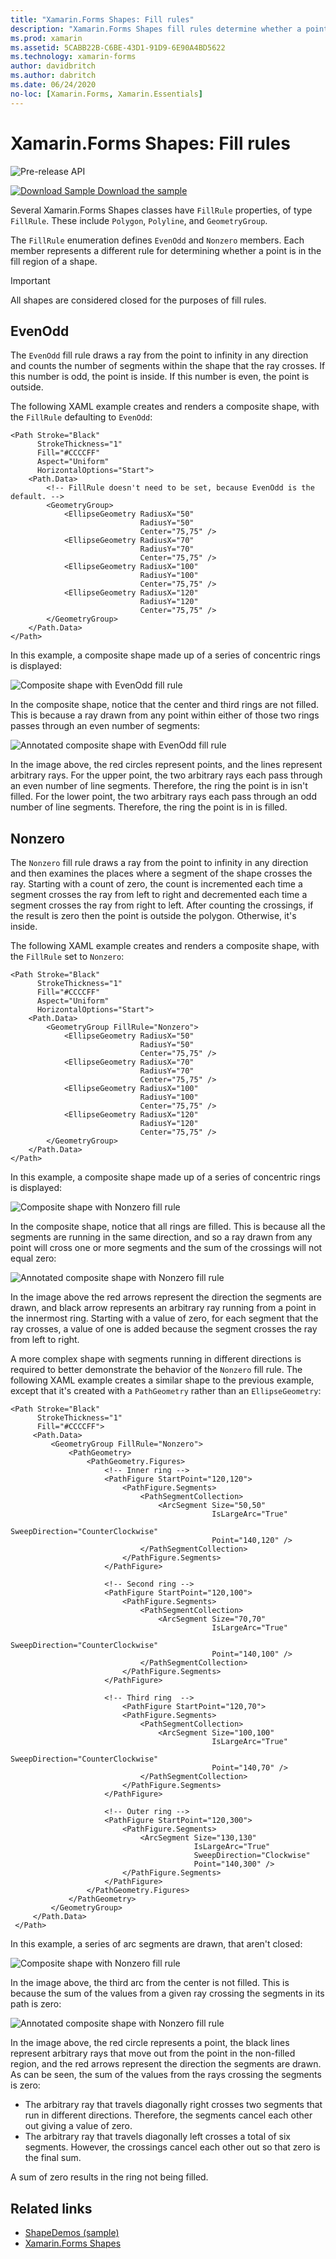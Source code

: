 ```yaml
---
title: "Xamarin.Forms Shapes: Fill rules"
description: "Xamarin.Forms Shapes fill rules determine whether a point is in the fill region of a shape."
ms.prod: xamarin
ms.assetid: 5CABB22B-C6BE-43D1-91D9-6E90A4BD5622
ms.technology: xamarin-forms
author: davidbritch
ms.author: dabritch
ms.date: 06/24/2020
no-loc: [Xamarin.Forms, Xamarin.Essentials]
---
```


# Xamarin.Forms Shapes: Fill rules

![Pre-release API](~/media/shared/preview.png)

[![Download Sample](~/media/shared/download.png) Download the sample](https://docs.microsoft.com/samples/xamarin/xamarin-forms-samples/userinterface-shapesdemos/)

Several Xamarin.Forms Shapes classes have `FillRule` properties, of type `FillRule`. These include `Polygon`, `Polyline`, and `GeometryGroup`.

The `FillRule` enumeration defines `EvenOdd` and `Nonzero` members. Each member represents a different rule for determining whether a point is in the fill region of a shape.

> [!IMPORTANT]
> All shapes are considered closed for the purposes of fill rules.

## EvenOdd

The `EvenOdd` fill rule draws a ray from the point to infinity in any direction and counts the number of segments within the shape that the ray crosses. If this number is odd, the point is inside. If this number is even, the point is outside.

The following XAML example creates and renders a composite shape, with the `FillRule` defaulting to `EvenOdd`:

```xaml
<Path Stroke="Black"
      StrokeThickness="1"
      Fill="#CCCCFF"
      Aspect="Uniform"
      HorizontalOptions="Start">
    <Path.Data>
        <!-- FillRule doesn't need to be set, because EvenOdd is the default. -->
        <GeometryGroup>
            <EllipseGeometry RadiusX="50"
                             RadiusY="50"
                             Center="75,75" />
            <EllipseGeometry RadiusX="70"
                             RadiusY="70"
                             Center="75,75" />
            <EllipseGeometry RadiusX="100"
                             RadiusY="100"
                             Center="75,75" />
            <EllipseGeometry RadiusX="120"
                             RadiusY="120"
                             Center="75,75" />
        </GeometryGroup>
    </Path.Data>
</Path>
```

In this example, a composite shape made up of a series of concentric rings is displayed:

![Composite shape with EvenOdd fill rule](fillrule-images/evenodd.png "Composite shape with EvenOdd fill rule")

In the composite shape, notice that the center and third rings are not filled. This is because a ray drawn from any point within either of those two rings passes through an even number of segments:

![Annotated composite shape with EvenOdd fill rule](fillrule-images/evenodd-annotated.png "Annotated composite shape with EvenOdd fill rule")

In the image above, the red circles represent points, and the lines represent arbitrary rays. For the upper point, the two arbitrary rays each pass through an even number of line segments. Therefore, the ring the point is in isn't filled. For the lower point, the two arbitrary rays each pass through an odd number of line segments. Therefore, the ring the point is in is filled.

## Nonzero

The `Nonzero` fill rule draws a ray from the point to infinity in any direction and then examines the places where a segment of the shape crosses the ray. Starting with a count of zero, the count is incremented each time a segment crosses the ray from left to right and decremented each time a segment crosses the ray from right to left. After counting the crossings, if the result is zero then the point is outside the polygon. Otherwise, it's inside.

The following XAML example creates and renders a composite shape, with the `FillRule` set to `Nonzero`:

```xaml
<Path Stroke="Black"
      StrokeThickness="1"
      Fill="#CCCCFF"
      Aspect="Uniform"
      HorizontalOptions="Start">
    <Path.Data>
        <GeometryGroup FillRule="Nonzero">
            <EllipseGeometry RadiusX="50"
                             RadiusY="50"
                             Center="75,75" />
            <EllipseGeometry RadiusX="70"
                             RadiusY="70"
                             Center="75,75" />
            <EllipseGeometry RadiusX="100"
                             RadiusY="100"
                             Center="75,75" />
            <EllipseGeometry RadiusX="120"
                             RadiusY="120"
                             Center="75,75" />
        </GeometryGroup>
    </Path.Data>
</Path>
```

In this example, a composite shape made up of a series of concentric rings is displayed:

![Composite shape with Nonzero fill rule](fillrule-images/nonzero.png "Composite shape with Nonzero fill rule")

In the composite shape, notice that all rings are filled. This is because all the segments are running in the same direction, and so a ray drawn from any point will cross one or more segments and the sum of the crossings will not equal zero:

![Annotated composite shape with Nonzero fill rule](fillrule-images/nonzero-annotated.png "Annotated composite shape with Nonzero fill rule")

In the image above the red arrows represent the direction the segments are drawn, and black arrow represents an arbitrary ray running from a point in the innermost ring. Starting with a value of zero, for each segment that the ray crosses, a value of one is added because the segment crosses the ray from left to right.

A more complex shape with segments running in different directions is required to better demonstrate the behavior of the `Nonzero` fill rule. The following XAML example creates a similar shape to the previous example, except that it's created with a `PathGeometry` rather than an `EllipseGeometry`:

```xaml
<Path Stroke="Black"
      StrokeThickness="1"
      Fill="#CCCCFF">
     <Path.Data>
         <GeometryGroup FillRule="Nonzero">
             <PathGeometry>
                 <PathGeometry.Figures>
                     <!-- Inner ring -->
                     <PathFigure StartPoint="120,120">
                         <PathFigure.Segments>
                             <PathSegmentCollection>
                                 <ArcSegment Size="50,50"
                                             IsLargeArc="True"
                                             SweepDirection="CounterClockwise"
                                             Point="140,120" />
                             </PathSegmentCollection>
                         </PathFigure.Segments>
                     </PathFigure>

                     <!-- Second ring -->
                     <PathFigure StartPoint="120,100">
                         <PathFigure.Segments>
                             <PathSegmentCollection>
                                 <ArcSegment Size="70,70"
                                             IsLargeArc="True"
                                             SweepDirection="CounterClockwise"
                                             Point="140,100" />
                             </PathSegmentCollection>
                         </PathFigure.Segments>
                     </PathFigure>

                     <!-- Third ring  -->
                         <PathFigure StartPoint="120,70">
                         <PathFigure.Segments>
                             <PathSegmentCollection>
                                 <ArcSegment Size="100,100"
                                             IsLargeArc="True"
                                             SweepDirection="CounterClockwise"
                                             Point="140,70" />
                             </PathSegmentCollection>
                         </PathFigure.Segments>
                     </PathFigure>

                     <!-- Outer ring -->
                     <PathFigure StartPoint="120,300">
                         <PathFigure.Segments>
                             <ArcSegment Size="130,130"
                                         IsLargeArc="True"
                                         SweepDirection="Clockwise"
                                         Point="140,300" />
                         </PathFigure.Segments>
                     </PathFigure>
                 </PathGeometry.Figures>
             </PathGeometry>
         </GeometryGroup>
     </Path.Data>
 </Path>
```

In this example, a series of arc segments are drawn, that aren't closed:

![Composite shape with Nonzero fill rule](fillrule-images/nonzero-gaps.png "Composite shape with Nonzero fill rule")

In the image above, the third arc from the center is not filled. This is because the sum of the values from a given ray crossing the segments in its path is zero:

![Annotated composite shape with Nonzero fill rule](fillrule-images/nonzero-gaps-annotated.png "Annotated composite shape with Nonzero fill rule")

In the image above, the red circle represents a point, the black lines represent arbitrary rays that move out from the point in the non-filled region, and the red arrows represent the direction the segments are drawn. As can be seen, the sum of the values from the rays crossing the segments is zero:

- The arbitrary ray that travels diagonally right crosses two segments that run in different directions. Therefore, the segments cancel each other out giving a value of zero.
- The arbitrary ray that travels diagonally left crosses a total of six segments. However, the crossings cancel each other out so that zero is the final sum.

A sum of zero results in the ring not being filled.

## Related links

- [ShapeDemos (sample)](https://docs.microsoft.com/samples/xamarin/xamarin-forms-samples/userinterface-shapesdemos/)
- [Xamarin.Forms Shapes](index.md)

